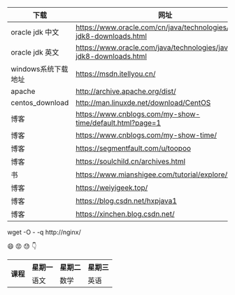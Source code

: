| 下载 | 网址 |
|------|-----|
| oracle jdk 中文 | https://www.oracle.com/cn/java/technologies/javase-jdk8-downloads.html |
| oracle jdk 英文 | https://www.oracle.com/java/technologies/javase-jdk8-downloads.html |
| windows系统下载地址 | https://msdn.itellyou.cn/ |
| apache | http://archive.apache.org/dist/ |
| centos_download | http://man.linuxde.net/download/CentOS |
| 博客 | https://www.cnblogs.com/my-show-time/default.html?page=1 |
| 博客 | https://www.cnblogs.com/my-show-time/ |
| 博客 | https://segmentfault.com/u/toopoo |
| 博客 | https://soulchild.cn/archives.html |
| 书 | https://www.mianshigee.com/tutorial/explore/t1 |
| 博客 | https://weiyigeek.top/ |
| 博客 | https://blog.csdn.net/hxpjava1 |
| 博客 | https://xinchen.blog.csdn.net/ |

wget -O - -q http://nginx/

:smile: :rage: :sweat: :point_down:


<table>
    <tr>
        <th rowspan="2">课程</th>
        <th>星期一</th>
        <th>星期二</th>
        <th>星期三</th>
    </tr>
    <tr>
        <td>语文</td>
        <td>数学</td>
        <td>英语</td>
    </tr>
</table>

